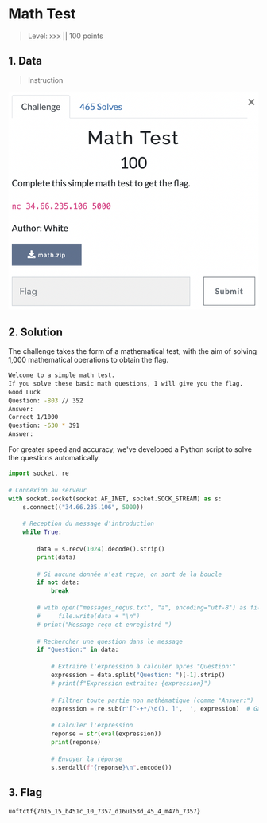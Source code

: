 # Math Test

> Level: xxx || 100 points

## 1. Data

> Instruction

![Instruction Challenge Math Test](challenge_Math-Test.png)



## 2. Solution

The challenge takes the form of a mathematical test, with the aim of solving 1,000 mathematical operations to obtain the flag.
```bash
Welcome to a simple math test.
If you solve these basic math questions, I will give you the flag.
Good Luck
Question: -803 // 352
Answer:
Correct 1/1000
Question: -630 * 391
Answer:
```

For greater speed and accuracy, we've developed a Python script to solve the questions automatically.

```python
import socket, re

# Connexion au serveur
with socket.socket(socket.AF_INET, socket.SOCK_STREAM) as s:
    s.connect(("34.66.235.106", 5000))

    # Reception du message d'introduction
    while True:

        data = s.recv(1024).decode().strip()
        print(data)

        # Si aucune donnée n'est reçue, on sort de la boucle
        if not data:
            break

        # with open("messages_reçus.txt", "a", encoding="utf-8") as file:
        #     file.write(data + "\n")
        # print("Message reçu et enregistré ")

        # Rechercher une question dans le message
        if "Question:" in data:

            # Extraire l'expression à calculer après "Question:"
            expression = data.split("Question: ")[-1].strip()
            # print(f"Expression extraite: {expression}")

            # Filtrer toute partie non mathématique (comme "Answer:")
            expression = re.sub(r'[^-+*/\d(). ]', '', expression)  # Garder que les chiffres et opérateurs

            # Calculer l'expression
            reponse = str(eval(expression))
            print(reponse)

            # Envoyer la réponse
            s.sendall(f"{reponse}\n".encode())

```

## 3. Flag
    
```text
uoftctf{7h15_15_b451c_10_7357_d16u153d_45_4_m47h_7357}
```

